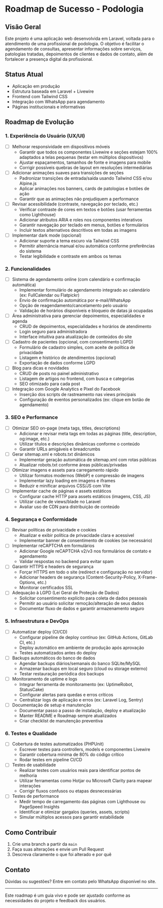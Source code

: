 # Roadmap de Sucesso - Podologia

## Visão Geral
Este projeto é uma aplicação web desenvolvida em Laravel, voltada para o atendimento de uma profissional de podologia. O objetivo é facilitar o agendamento de consultas, apresentar informações sobre serviços, patologias tratadas, depoimentos de clientes e dados de contato, além de fortalecer a presença digital da profissional.

## Status Atual
- Aplicação em produção
- Estrutura baseada em Laravel + Livewire
- Frontend com Tailwind CSS
- Integração com WhatsApp para agendamento
- Páginas institucionais e informativas

## Roadmap de Evolução

### 1. Experiência do Usuário (UX/UI)
- [ ] Melhorar responsividade em dispositivos móveis
  - Garantir que todos os componentes Livewire e seções estejam 100% adaptados a telas pequenas (testar em múltiplos dispositivos)
  - Ajustar espaçamentos, tamanhos de fonte e imagens para mobile
  - Corrigir possíveis quebras de layout em resoluções intermediárias
- [ ] Adicionar animações suaves para transições de seções
  - Padronizar transições de entrada/saída usando Tailwind CSS e/ou Alpine.js
  - Aplicar animações nos banners, cards de patologias e botões de ação
  - Garantir que as animações não prejudiquem a performance
- [ ] Revisar acessibilidade (contraste, navegação por teclado, etc.)
  - Verificar contraste de cores em textos e botões (usar ferramentas como Lighthouse)
  - Adicionar atributos ARIA e roles nos componentes interativos
  - Garantir navegação por teclado em menus, botões e formulários
  - Incluir textos alternativos descritivos em todas as imagens
- [ ] Implementar dark mode (opcional)
  - Adicionar suporte a tema escuro via Tailwind CSS
  - Permitir alternância manual e/ou automática conforme preferências do sistema
  - Testar legibilidade e contraste em ambos os temas

### 2. Funcionalidades
- [ ] Sistema de agendamento online (com calendário e confirmação automática)
  - Implementar formulário de agendamento integrado ao calendário (ex: FullCalendar ou Flatpickr)
  - Envio de confirmação automática por e-mail/WhatsApp
  - Opção de reagendamento/cancelamento pelo usuário
  - Validação de horários disponíveis e bloqueio de datas já ocupadas
- [ ] Área administrativa para gerenciar depoimentos, especialidades e agenda
  - CRUD de depoimentos, especialidades e horários de atendimento
  - Login seguro para administradora
  - Interface intuitiva para atualização de conteúdos do site
- [ ] Cadastro de pacientes (opcional, com consentimento LGPD)
  - Formulário de cadastro simples, com aceite de política de privacidade
  - Listagem e histórico de atendimentos (opcional)
  - Exportação de dados conforme LGPD
- [ ] Blog para dicas e novidades
  - CRUD de posts no painel administrativo
  - Listagem de artigos no frontend, com busca e categorias
  - SEO otimizado para cada post
- [ ] Integração com Google Analytics e Pixel do Facebook
  - Inserção dos scripts de rastreamento nas views principais
  - Configuração de eventos personalizados (ex: clique em botão de agendamento)

### 3. SEO e Performance
- [ ] Otimizar SEO on-page (meta tags, titles, descriptions)
  - Adicionar e revisar meta tags em todas as páginas (title, description, og:image, etc.)
  - Utilizar títulos e descrições dinâmicas conforme o conteúdo
  - Garantir URLs amigáveis e breadcrumbs
- [ ] Gerar sitemap.xml e robots.txt dinâmicos
  - Implementar geração automática de sitemap.xml com rotas públicas
  - Atualizar robots.txt conforme áreas públicas/privadas
- [ ] Otimizar imagens e assets para carregamento rápido
  - Utilizar formatos modernos (WebP) e compressão de imagens
  - Implementar lazy loading em imagens e iframes
  - Reduzir e minificar arquivos CSS/JS com Vite
- [ ] Implementar cache de páginas e assets estáticos
  - Configurar cache HTTP para assets estáticos (imagens, CSS, JS)
  - Utilizar cache de views/blade no Laravel
  - Avaliar uso de CDN para distribuição de conteúdo

### 4. Segurança e Conformidade
- [ ] Revisar políticas de privacidade e cookies
  - Atualizar e exibir política de privacidade clara e acessível
  - Implementar banner de consentimento de cookies (se necessário)
- [ ] Implementar reCAPTCHA em formulários
  - Adicionar Google reCAPTCHA v2/v3 nos formulários de contato e agendamento
  - Validar respostas no backend para evitar spam
- [ ] Garantir HTTPS e headers de segurança
  - Forçar HTTPS em todo o site (redirect e configuração no servidor)
  - Adicionar headers de segurança (Content-Security-Policy, X-Frame-Options, etc.)
  - Monitorar certificados SSL
- [ ] Adequação à LGPD (Lei Geral de Proteção de Dados)
  - Solicitar consentimento explícito para coleta de dados pessoais
  - Permitir ao usuário solicitar remoção/alteração de seus dados
  - Documentar fluxo de dados e garantir armazenamento seguro

### 5. Infraestrutura e DevOps
- [ ] Automatizar deploy (CI/CD)
  - Configurar pipeline de deploy contínuo (ex: GitHub Actions, GitLab CI, etc.)
  - Deploy automático em ambiente de produção após aprovação
  - Testes automatizados antes do deploy
- [ ] Backups automáticos do banco de dados
  - Agendar backups diários/semanais do banco SQLite/MySQL
  - Armazenar backups em local seguro (cloud ou storage externo)
  - Testar restauração periódica dos backups
- [ ] Monitoramento de uptime e logs
  - Integrar ferramenta de monitoramento (ex: UptimeRobot, StatusCake)
  - Configurar alertas para quedas e erros críticos
  - Centralizar logs de aplicação e erros (ex: Laravel Log, Sentry)
- [ ] Documentação de setup e manutenção
  - Documentar passo a passo de instalação, deploy e atualização
  - Manter README e Roadmap sempre atualizados
  - Criar checklist de manutenção preventiva

### 6. Testes e Qualidade
- [ ] Cobertura de testes automatizados (PHPUnit)
  - Escrever testes para controllers, models e componentes Livewire
  - Garantir cobertura mínima de 80% do código crítico
  - Rodar testes em pipeline CI/CD
- [ ] Testes de usabilidade
  - Realizar testes com usuários reais para identificar pontos de melhoria
  - Utilizar ferramentas como Hotjar ou Microsoft Clarity para mapear interações
  - Corrigir fluxos confusos ou etapas desnecessárias
- [ ] Testes de performance
  - Medir tempo de carregamento das páginas com Lighthouse ou PageSpeed Insights
  - Identificar e otimizar gargalos (queries, assets, scripts)
  - Simular múltiplos acessos para garantir estabilidade

## Como Contribuir
1. Crie uma branch a partir da `main`
2. Faça suas alterações e envie um Pull Request
3. Descreva claramente o que foi alterado e por quê

## Contato
Dúvidas ou sugestões? Entre em contato pelo WhatsApp disponível no site.

---

Este roadmap é um guia vivo e pode ser ajustado conforme as necessidades do projeto e feedback dos usuários.
